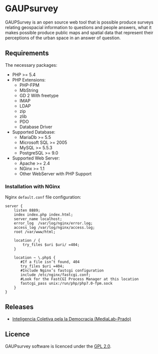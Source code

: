 # GAUPsurvey

GAUPSurvey is an open source web tool that is possible produce surveys relating geospacial information to questions and people answers, what it makes possible produce public maps and spatial data that represent their perceptions of the urban space in an answer of question.

## Requirements

The necessary packages:
 - PHP >= 5.4
 - PHP Extensions: 
   - PHP-FPM
   - MbString
   - GD 2 With freetype
   - IMAP
   - LDAP
   - zip
   - zlib
   - PDO
   - Database Driver
 - Supported Database:
   - MariaDb >= 5.5
   - Microsoft SQL >= 2005
   - MySQL >= 5.5.3
   - PostgreSQL >= 9.0
 - Supported Web Server:
   - Apache >= 2.4
   - NGinx >= 1.1
   - Other WebServer with PHP Support

### Installation with NGinx

Nginx `default.conf` file configuration:
```
server {
    listen 8889;
    index index.php index.html;
    server_name localhost;
    error_log  /var/log/nginx/error.log;
    access_log /var/log/nginx/access.log;
    root /var/www/html;

    location / {
        try_files $uri $uri/ =404;
    }
    
    location ~ \.php$ { 
       #If a file isn’t found, 404
       try_files $uri =404; 
       #Include Nginx’s fastcgi configuration
       include /etc/nginx/fastcgi.conf;
       #Look for the FastCGI Process Manager at this location
       fastcgi_pass unix:/run/php/php7.0-fpm.sock
    } 
}

```

## Releases
- [Inteligencia Coletiva pela la Democracia (MediaLab-Prado)](docs/icdemocracia17.md)

## Licence
GAUPsurvey software is licenced under the [GPL 2.0](https://www.gnu.org/licenses/old-licenses/gpl-2.0.en.html).
